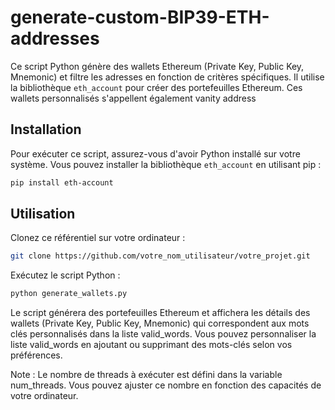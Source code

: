 # generate-custom-BIP39-ETH-addresses

Ce script Python génère des wallets Ethereum (Private Key, Public Key, Mnemonic) et filtre les adresses en fonction de critères spécifiques. Il utilise la bibliothèque `eth_account` pour créer des portefeuilles Ethereum. Ces wallets personnalisés s'appellent également vanity address

## Installation

Pour exécuter ce script, assurez-vous d'avoir Python installé sur votre système. Vous pouvez installer la bibliothèque `eth_account` en utilisant pip :

```bash
pip install eth-account
```
## Utilisation

Clonez ce référentiel sur votre ordinateur :

```bash
git clone https://github.com/votre_nom_utilisateur/votre_projet.git
```
Exécutez le script Python :


```bash
python generate_wallets.py
```

Le script générera des portefeuilles Ethereum et affichera les détails des wallets (Private Key, Public Key, Mnemonic) qui correspondent aux mots clés personnalisés dans la liste valid_words. Vous pouvez personnaliser la liste valid_words en ajoutant ou supprimant des mots-clés selon vos préférences.

Note : Le nombre de threads à exécuter est défini dans la variable num_threads. Vous pouvez ajuster ce nombre en fonction des capacités de votre ordinateur.
